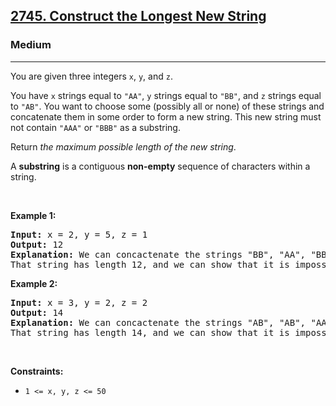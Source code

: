 <h2><a href="https://leetcode.com/problems/construct-the-longest-new-string">2745. Construct the Longest New String</a></h2><h3>Medium</h3><hr><p>You are given three integers <code>x</code>, <code>y</code>, and <code>z</code>.</p>

<p>You have <code>x</code> strings equal to <code>&quot;AA&quot;</code>, <code>y</code> strings equal to <code>&quot;BB&quot;</code>, and <code>z</code> strings equal to <code>&quot;AB&quot;</code>. You want to choose some (possibly all or none) of these strings and concatenate them in some order to form a new string. This new string must not contain <code>&quot;AAA&quot;</code> or <code>&quot;BBB&quot;</code> as a substring.</p>

<p>Return <em>the maximum possible length of the new string</em>.</p>

<p>A <b>substring</b> is a contiguous <strong>non-empty</strong> sequence of characters within a string.</p>

<p>&nbsp;</p>
<p><strong class="example">Example 1:</strong></p>

<pre>
<strong>Input:</strong> x = 2, y = 5, z = 1
<strong>Output:</strong> 12
<strong>Explanation: </strong>We can concactenate the strings &quot;BB&quot;, &quot;AA&quot;, &quot;BB&quot;, &quot;AA&quot;, &quot;BB&quot;, and &quot;AB&quot; in that order. Then, our new string is &quot;BBAABBAABBAB&quot;. 
That string has length 12, and we can show that it is impossible to construct a string of longer length.
</pre>

<p><strong class="example">Example 2:</strong></p>

<pre>
<strong>Input:</strong> x = 3, y = 2, z = 2
<strong>Output:</strong> 14
<strong>Explanation:</strong> We can concactenate the strings &quot;AB&quot;, &quot;AB&quot;, &quot;AA&quot;, &quot;BB&quot;, &quot;AA&quot;, &quot;BB&quot;, and &quot;AA&quot; in that order. Then, our new string is &quot;ABABAABBAABBAA&quot;. 
That string has length 14, and we can show that it is impossible to construct a string of longer length.
</pre>

<p>&nbsp;</p>
<p><strong>Constraints:</strong></p>

<ul>
	<li><code>1 &lt;= x, y, z &lt;= 50</code></li>
</ul>
